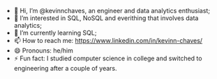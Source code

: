 - 👋 Hi, I’m @kevinnchaves, an engineer and data analytics enthusiast;
- 👀 I’m interested in SQL, NoSQL and everithing that involves data analytics;
- 🌱 I’m currently learning SQL;
- 📫 How to reach me: https://www.linkedin.com/in/kevinn-chaves/
- 😄 Pronouns: he/him
- ⚡ Fun fact: I studied computer science in college and switched to engineering after a couple of years.

<!---
kevinnchaves/kevinnchaves is a ✨ special ✨ repository because its `README.md` (this file) appears on your GitHub profile.
You can click the Preview link to take a look at your changes.
--->

